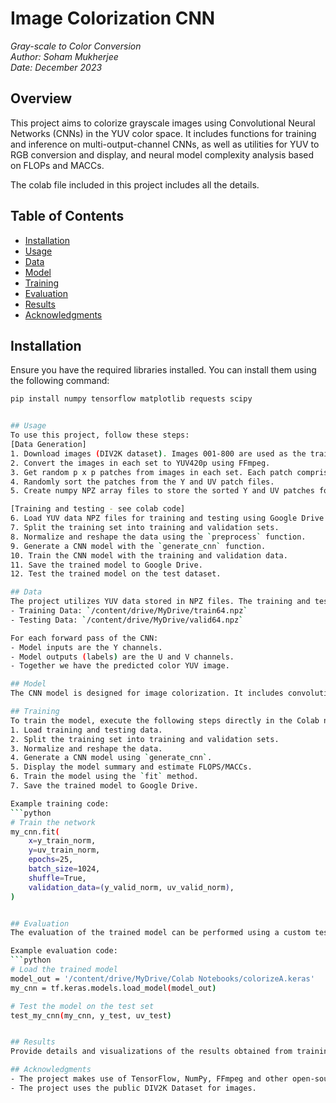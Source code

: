 # Image Colorization CNN
*Gray-scale to Color Conversion*  
*Author: Soham Mukherjee*  
*Date: December 2023*

## Overview
This project aims to colorize grayscale images using Convolutional Neural Networks (CNNs) in the YUV color space. It includes functions for training and inference on multi-output-channel CNNs, as well as utilities for YUV to RGB conversion and display, and neural model complexity analysis based on FLOPs and MACCs. 

The colab file included in this project includes all the details.

## Table of Contents
- [Installation](#installation)
- [Usage](#usage)
- [Data](#data)
- [Model](#model)
- [Training](#training)
- [Evaluation](#evaluation)
- [Results](#results)
- [Acknowledgments](#acknowledgments)

## Installation
Ensure you have the required libraries installed. You can install them using the following command:
```bash
pip install numpy tensorflow matplotlib requests scipy


## Usage
To use this project, follow these steps:
[Data Generation]
1. Download images (DIV2K dataset). Images 001-800 are used as the training set and the images 801-900 are used as the testing set.
2. Convert the images in each set to YUV420p using FFmpeg.
3. Get random p x p patches from images in each set. Each patch comprises a p x p Y channel and two corresponding U, V channels at half resolution p/2 x p/2. The Y patches are written out to a Y file, while the U, V channels are output interleaved as 2 channels to a separate file.
4. Randomly sort the patches from the Y and UV patch files.
5. Create numpy NPZ array files to store the sorted Y and UV patches for each set for convenience. Note that each NPZ file contains one multi-dimensional Y array of size (#patches x p x p), and one corresponding multi-dimensional UV array of size (#patches x p/2 x p/2 x 2). There will be two NPZ files produced one for the training set and another for the testing set.

[Training and testing - see colab code]
6. Load YUV data NPZ files for training and testing using Google Drive paths.
7. Split the training set into training and validation sets.
8. Normalize and reshape the data using the `preprocess` function.
9. Generate a CNN model with the `generate_cnn` function.
10. Train the CNN model with the training and validation data.
11. Save the trained model to Google Drive.
12. Test the trained model on the test dataset.

## Data
The project utilizes YUV data stored in NPZ files. The training and testing data paths are defined as follows:
- Training Data: `/content/drive/MyDrive/train64.npz`
- Testing Data: `/content/drive/MyDrive/valid64.npz`

For each forward pass of the CNN:
- Model inputs are the Y channels.
- Model outputs (labels) are the U and V channels.
- Together we have the predicted color YUV image.

## Model
The CNN model is designed for image colorization. It includes convolutional layers with varying filter sizes and strides. The architecture is defined in the `generate_cnn` function.

## Training
To train the model, execute the following steps directly in the Colab notebook:
1. Load training and testing data.
2. Split the training set into training and validation sets.
3. Normalize and reshape the data.
4. Generate a CNN model using `generate_cnn`.
5. Display the model summary and estimate FLOPS/MACCs.
6. Train the model using the `fit` method.
7. Save the trained model to Google Drive.

Example training code:
```python
# Train the network
my_cnn.fit(
    x=y_train_norm,
    y=uv_train_norm,
    epochs=25,
    batch_size=1024,
    shuffle=True,
    validation_data=(y_valid_norm, uv_valid_norm),
)


## Evaluation
The evaluation of the trained model can be performed using a custom testing function on the test set. The function `test_my_cnn` preprocesses the test data, generates UV colors using the trained model, and displays the results using the `display3` function directly in the Colab notebook.

Example evaluation code:
```python
# Load the trained model
model_out = '/content/drive/MyDrive/Colab Notebooks/colorizeA.keras'
my_cnn = tf.keras.models.load_model(model_out)

# Test the model on the test set
test_my_cnn(my_cnn, y_test, uv_test)


## Results
Provide details and visualizations of the results obtained from training and evaluation.

## Acknowledgments
- The project makes use of TensorFlow, NumPy, FFmpeg and other open-source libraries.
- The project uses the public DIV2K Dataset for images.
